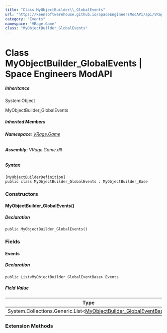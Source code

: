 ```yaml
---
title: "Class MyObjectBuilder\\_GlobalEvents"
url: "https://keensoftwarehouse.github.io/SpaceEngineersModAPI/api/VRage.Game.MyObjectBuilder_GlobalEvents.html"
category: "Events"
namespace: "VRage.Game"
class: "MyObjectBuilder_GlobalEvents"
---
```


# Class MyObjectBuilder\_GlobalEvents | Space Engineers ModAPI

##### Inheritance

System.Object

MyObjectBuilder\_GlobalEvents

##### Inherited Members

###### **Namespace**: [VRage.Game](https://keensoftwarehouse.github.io/SpaceEngineersModAPI/api/VRage.Game.html)

###### **Assembly**: VRage.Game.dll

##### Syntax

```
[MyObjectBuilderDefinition]
public class MyObjectBuilder_GlobalEvents : MyObjectBuilder_Base
```

### Constructors

#### MyObjectBuilder\_GlobalEvents()

##### Declaration

```
public MyObjectBuilder_GlobalEvents()
```

### Fields

#### Events

##### Declaration

```
public List<MyObjectBuilder_GlobalEventBase> Events
```

##### Field Value

| Type | Description |
| --- | --- |
| System.Collections.Generic.List<[MyObjectBuilder\_GlobalEventBase](https://keensoftwarehouse.github.io/SpaceEngineersModAPI/api/VRage.Game.MyObjectBuilder_GlobalEventBase.html)\> |     |

### Extension Methods